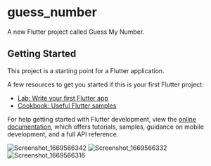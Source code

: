 # guess_number

A new Flutter project called Guess My Number.

## Getting Started

This project is a starting point for a Flutter application.

A few resources to get you started if this is your first Flutter project:

- [Lab: Write your first Flutter app](https://docs.flutter.dev/get-started/codelab)
- [Cookbook: Useful Flutter samples](https://docs.flutter.dev/cookbook)

For help getting started with Flutter development, view the
[online documentation](https://docs.flutter.dev/), which offers tutorials,
samples, guidance on mobile development, and a full API reference.

![Screenshot_1669566342](https://user-images.githubusercontent.com/1781580/204146819-42db29cd-82e2-4e3d-920e-82c9dcd66461.png|width=100)
![Screenshot_1669566332](https://user-images.githubusercontent.com/1781580/204146836-7a2aa120-3cc7-4e5b-b96c-eb11c136eb65.png|width=300)
![Screenshot_1669566316](https://user-images.githubusercontent.com/1781580/204146858-830b90ca-47d6-4167-9248-d1cedef976dc.png|width=200)
